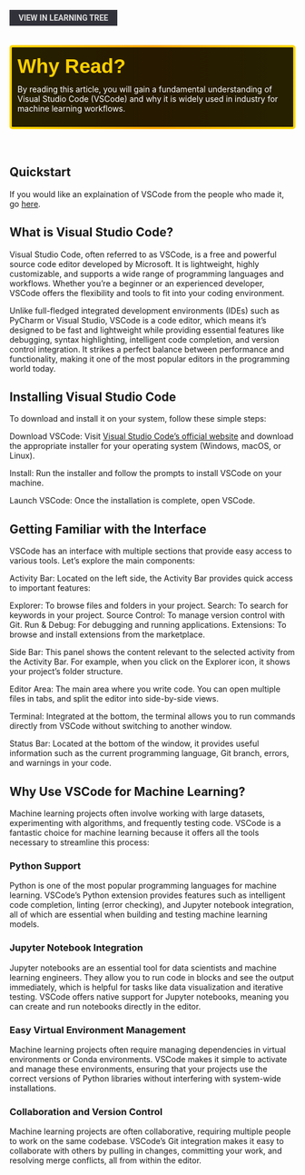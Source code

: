<br>
<a href='/learning-tree?node=10' style='
    background-color: #31313a;
    color: gainsboro;
    padding: 6px 16px;
    border: none
    border-radius: 4px;
    text-transform: uppercase;
    font-family: "Roboto", sans-serif;
    font-size: 1em;
    font-weight: bold;
    cursor: pointer;
    text-decoration: none;
    display: inline-block;'
>
  View in Learning Tree
</a>

<br>
<br>
<br>

<div style='
  position: relative;
  padding: 10px; 
  border-radius: 5px;
  background-color: rgba(0, 0, 0, 0.85); 
  border: 4px solid transparent;
  background-image: linear-gradient(90deg, rgba(0, 0, 0, 0.85), rgba(0, 0, 0, 0.85)), linear-gradient(90deg, gold, orange, gold);
  background-origin: border-box;
  background-clip: padding-box, border-box;
'>

<svg width='200' height='50' style='display: block; margin-bottom: 5px;'>
  <text x='0' y='35' font-size='35' font-family='Arial' font-weight='bold' fill='gold'>
    Why Read?
    <animate attributeName='fill' values='gold; orange; gold' dur='3s' repeatCount='indefinite' />
  </text>
</svg>

<p style='color: white; margin-top: 2px;'>By reading this article, you will gain a fundamental understanding of Visual Studio Code (VSCode) and why it is widely used in industry for machine learning workflows.  
</p>

</div>

<br/>

<br/>

## Quickstart
If you would like an explaination of VSCode from the people who made it, go [here](https://code.visualstudio.com/docs).

## What is Visual Studio Code?
Visual Studio Code, often referred to as VSCode, is a free and powerful source code editor developed by Microsoft. It is lightweight, highly customizable, and supports a wide range of programming languages and workflows. Whether you’re a beginner or an experienced developer, VSCode offers the flexibility and tools to fit into your coding environment.

Unlike full-fledged integrated development environments (IDEs) such as PyCharm or Visual Studio, VSCode is a code editor, which means it’s designed to be fast and lightweight while providing essential features like debugging, syntax highlighting, intelligent code completion, and version control integration. It strikes a perfect balance between performance and functionality, making it one of the most popular editors in the programming world today.

## Installing Visual Studio Code
To download and install it on your system, follow these simple steps:

Download VSCode:
Visit [Visual Studio Code’s official website](https://code.visualstudio.com/) and download the appropriate installer for your operating system (Windows, macOS, or Linux).

Install:
Run the installer and follow the prompts to install VSCode on your machine.

Launch VSCode:
Once the installation is complete, open VSCode. 

## Getting Familiar with the Interface
VSCode has an interface with multiple sections that provide easy access to various tools. Let’s explore the main components:

Activity Bar:
Located on the left side, the Activity Bar provides quick access to important features:

Explorer: To browse files and folders in your project.
Search: To search for keywords in your project.
Source Control: To manage version control with Git.
Run & Debug: For debugging and running applications.
Extensions: To browse and install extensions from the marketplace.

Side Bar:
This panel shows the content relevant to the selected activity from the Activity Bar. For example, when you click on the Explorer icon, it shows your project’s folder structure.

Editor Area:
The main area where you write code. You can open multiple files in tabs, and split the editor into side-by-side views.

Terminal:
Integrated at the bottom, the terminal allows you to run commands directly from VSCode without switching to another window.

Status Bar:
Located at the bottom of the window, it provides useful information such as the current programming language, Git branch, errors, and warnings in your code.


## Why Use VSCode for Machine Learning?
Machine learning projects often involve working with large datasets, experimenting with algorithms, and frequently testing code. VSCode is a fantastic choice for machine learning because it offers all the tools necessary to streamline this process:

### Python Support
Python is one of the most popular programming languages for machine learning. VSCode’s Python extension provides features such as intelligent code completion, linting (error checking), and Jupyter notebook integration, all of which are essential when building and testing machine learning models.

### Jupyter Notebook Integration
Jupyter notebooks are an essential tool for data scientists and machine learning engineers. They allow you to run code in blocks and see the output immediately, which is helpful for tasks like data visualization and iterative testing. VSCode offers native support for Jupyter notebooks, meaning you can create and run notebooks directly in the editor.

### Easy Virtual Environment Management
Machine learning projects often require managing dependencies in virtual environments or Conda environments. VSCode makes it simple to activate and manage these environments, ensuring that your projects use the correct versions of Python libraries without interfering with system-wide installations.

### Collaboration and Version Control
Machine learning projects are often collaborative, requiring multiple people to work on the same codebase. VSCode’s Git integration makes it easy to collaborate with others by pulling in changes, committing your work, and resolving merge conflicts, all from within the editor.